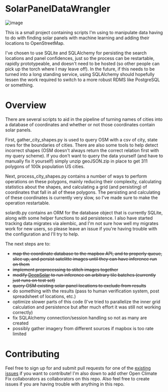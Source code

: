 # SolarPanelDataWrangler

![image](https://i.imgur.com/2fJrBo2.png)

This is a small project containing scripts I'm using to manipulate data having to do with finding solar panels with machine learning and adding their locations to OpenStreetMap.

I've chosen to use SQLite and SQLAlchemy for persisting the search locations and panel confidences, just so the process can be restartable, rapidly prototypeable, and doesn't need to be hosted (so other people can pick up the torch where I may leave off). In the future, if this needs to be turned into a long standing service, using SQLAlchemy should hopefully lessen the work required to switch to a more robust RDMS like PostgreSQL or something.

# Overview

There are several scripts to aid in the pipeline of turning names of cities into a database of coordinates and whether or not those coordinates contain solar panels.

First, gather_city_shapes.py is used to query OSM with a csv of city, state rows for the boundaries of cities. There are also some tools to help detect incorrect shapes (OSM doesn't always return the correct relation first with my query scheme).
If you don't want to query the data yourself (and have to manually fix it yourself) simply unzip geoJSON.zip in place to get 311 polygons of 100k population US cities.

Next, process_city_shapes.py contains a number of ways to perform operations on these polygons, mainly reducing their complexity, calculating statistics about the shapes, and calculating a grid (and persisting) of coordinates that fall in all of these polygons. The persisting and calculating of these coordinates is currently very slow, so I've made sure to make the operation restartable.

solardb.py contains an ORM for the database object that is currently SQLite, along with some helper functions to aid persistence. I also have started tracking data migrates via alembic, and I'm not sure how well my migrates work for new users, so please leave an issue if you're having trouble with the configuration and I'll try to help.

The next steps are to:
- ~~map the coordinate database to the mapbox API, and to properly queue, slice up, and persist satelitte images until they can have inference run on them~~
- ~~implement preprocessing to stitch images together~~
- ~~modify [DeepSolar](https://github.com/typicalTYLER/DeepSolar) to run inference on arbitrary tile batches (currently just runs on test set)~~
- ~~query OSM existing solar panel locations to exclude from results~~
- do something with the results (pass to human verification system, post spreadsheet of locations, etc.)
- optimize slower parts of this code (I've tried to parallelize the inner grid calculation and persistence but after much effort it was still not working correctly)
- fix SQLAlchemy connection/session handling so not as many are created
- possibly gather imagery from different sources if mapbox is too rate limited

# Contributing

Feel free to sign up for and submit pull requests for one of the [existing issues](https://github.com/typicalTYLER/SolarPanelDataWrangler/issues) if you want to contribute! I'm also down to add other Open Climate Fix collaborators as collaborators on this repo. Also feel free to create issues if you are having trouble with anything in this repo.
